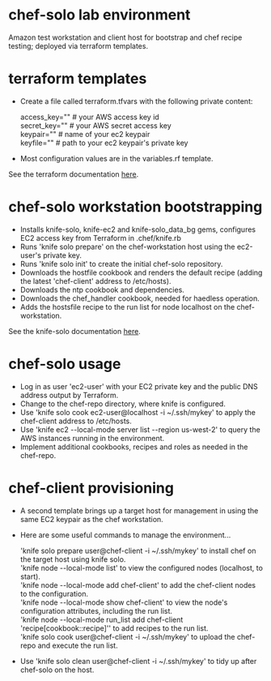 # chef-solo lab environment 
Amazon test workstation and client host for bootstrap and chef recipe testing; deployed via terraform templates.

# terraform templates
- Create a file called terraform.tfvars with the following private content:

  access_key="" # your AWS access key id <br />
  secret_key="" # your AWS secret access key <br />
  keypair="" # name of your ec2 keypair <br />
  keyfile="" # path to your ec2 keypair's  private key

- Most configuration values are in the variables.rf template.

See the terraform documentation [here](https://www.terraform.io/docs/).

# chef-solo workstation bootstrapping
- Installs knife-solo, knife-ec2 and knife-solo_data_bg gems, configures EC2 access key from Terraform in .chef/knife.rb
- Runs 'knife solo prepare' on the chef-workstation host using the ec2-user's private key.
- Runs 'knife solo init' to create the initial chef-solo repository.
- Downloads the hostfile cookbook and renders the default recipe (adding the latest 'chef-client' address to /etc/hosts).
- Downloads the ntp cookbook and dependencies.
- Downloads the chef_handler cookbook, needed for haedless operation.
- Adds the hostsfile recipe to the run list for node localhost on the chef-workstation. 

See the knife-solo documentation [here](http://matschaffer.github.io/knife-solo/).

# chef-solo usage
- Log in as user 'ec2-user' with your EC2 private key and the public DNS address output by Terraform.
- Change to the chef-repo directory, where knife is configured.
- Use 'knife solo cook ec2-user@localhost -i ~/.ssh/mykey' to apply the chef-client address to /etc/hosts.
- Use 'knife ec2 --local-mode server list --region us-west-2' to query the AWS instances running in the environment.
- Implement additional cookbooks, recipes and roles as needed in the chef-repo.

# chef-client provisioning
- A second template brings up a target host for management in using the same EC2 keypair as the chef workstation.
- Here are some useful commands to manage the environment...

  'knife solo prepare user@chef-client -i ~/.ssh/mykey' to install chef on the target host using knife solo. <br />
  'knife node --local-mode list' to view the configured nodes (localhost, to start). <br />
  'knife node --local-mode add chef-client' to add the chef-client nodes to the configuration. <br />
  'knife node --local-mode show chef-client' to view the node's configuration attributes, including the run list. <br />
  'knife node --local-mode run_list add chef-client 'recipe[cookbook::recipe]'' to add recipes to the run list. <br />
  'knife solo cook user@chef-client -i ~/.ssh/mykey' to upload the chef-repo and execute the run list. <br />

- Use 'knife solo clean user@chef-client -i ~/.ssh/mykey' to tidy up after chef-solo on the host.
